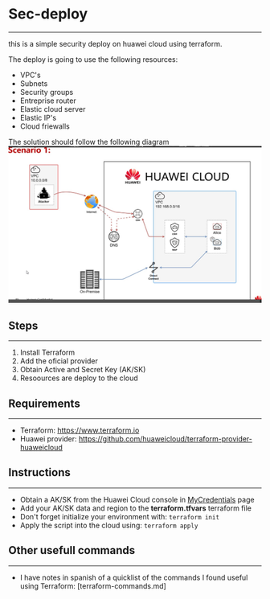 # Sec-deploy
------------
this is a simple security deploy on huawei cloud using terraform.

The deploy is going to use the following resources:

* VPC's
* Subnets
* Security groups
* Entreprise router
* Elastic cloud server
* Elastic IP's
* Cloud friewalls
  
The solution should follow the following diagram
![Sol Diagram](diagrama_seguridad.jpg "Solution Diagram")

## Steps
------------
1. Install Terraform
2. Add the oficial provider
3. Obtain Active and Secret Key (AK/SK)
4. Resoources are deploy to the cloud

## Requirements
------------
* Terraform: https://www.terraform.io
* Huawei provider: https://github.com/huaweicloud/terraform-provider-huaweicloud

## Instructions
------------
* Obtain a AK/SK from the Huawei Cloud console in [MyCredentials](https://console-intl.huaweicloud.com/iam/#/mine/apiCredential) page 
* Add your AK/SK data and region to the **terraform.tfvars** terraform file
* Don't forget initialize your environment with: `terraform init`
* Apply the script into the cloud using: `terraform apply`
  
## Other usefull commands
------------
* I have notes in spanish of a quicklist of the commands I found useful using Terraform: [terraform-commands.md]
